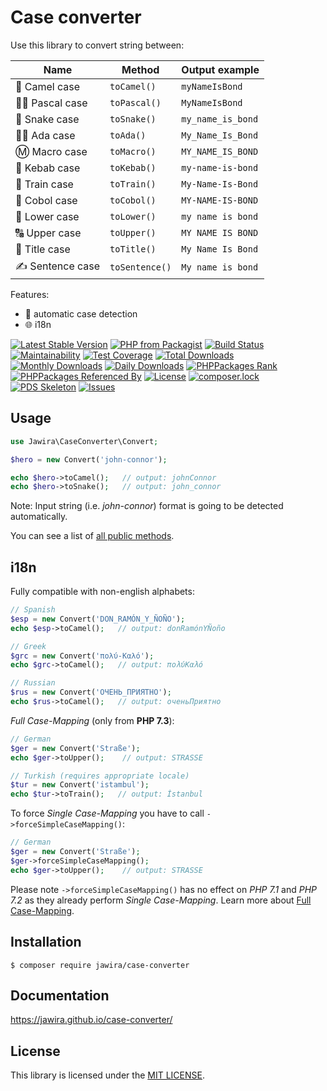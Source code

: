 Case converter
==============

Use this library to convert string between:

| Name          | Method          | Output example    |
| ------------- | --------------- | ----------------- |
| 🐪 Camel case   | `toCamel()`     | `myNameIsBond`    |
| 👨‍🏫 Pascal case  | `toPascal()`    | `MyNameIsBond`    |
| 🐍 Snake case   | `toSnake()`     | `my_name_is_bond` |
| 👩‍🏫 Ada case     | `toAda()`       | `My_Name_Is_Bond` |
| Ⓜ️ Macro case | `toMacro()`     | `MY_NAME_IS_BOND` |
| 🥙 Kebab case   | `toKebab()`     | `my-name-is-bond` |
| 🚂 Train case   | `toTrain()`     | `My-Name-Is-Bond` |
| 🏦 Cobol case   | `toCobol()`     | `MY-NAME-IS-BOND` |
| 🔡 Lower case   | `toLower()`     | `my name is bond` |
| 🔠 Upper case   | `toUpper()`     | `MY NAME IS BOND` |
| 📰 Title case     | `toTitle()`     | `My Name Is Bond` |
| ✍️ Sentence case | `toSentence()`  | `My name is bond` |

Features:

* 🔁 automatic case detection
* 🌐 i18n

[![Latest Stable Version](https://poser.pugx.org/jawira/case-converter/v/stable)](https://packagist.org/packages/jawira/case-converter)
[![PHP from Packagist](https://img.shields.io/packagist/php-v/jawira/case-converter.svg)](https://packagist.org/packages/jawira/case-converter)
[![Build Status](https://www.travis-ci.org/jawira/case-converter.svg?branch=master)](https://www.travis-ci.org/jawira/case-converter)
[![Maintainability](https://api.codeclimate.com/v1/badges/35677f6ce7dac27a5d0c/maintainability)](https://codeclimate.com/github/jawira/case-converter/maintainability)
[![Test Coverage](https://api.codeclimate.com/v1/badges/35677f6ce7dac27a5d0c/test_coverage)](https://codeclimate.com/github/jawira/case-converter/test_coverage)
[![Total Downloads](https://poser.pugx.org/jawira/case-converter/downloads)](https://packagist.org/packages/jawira/case-converter)
[![Monthly Downloads](https://poser.pugx.org/jawira/case-converter/d/monthly)](https://packagist.org/packages/jawira/case-converter)
[![Daily Downloads](https://poser.pugx.org/jawira/case-converter/d/daily)](https://packagist.org/packages/jawira/case-converter)
[![PHPPackages Rank](http://phppackages.org/p/jawira/case-converter/badge/rank.svg)](http://phppackages.org/p/jawira/case-converter)
[![PHPPackages Referenced By](http://phppackages.org/p/jawira/case-converter/badge/referenced-by.svg)](http://phppackages.org/p/jawira/case-converter)
[![License](https://poser.pugx.org/jawira/case-converter/license)](https://packagist.org/packages/jawira/case-converter)
[![composer.lock](https://poser.pugx.org/jawira/case-converter/composerlock)](https://packagist.org/packages/jawira/case-converter)
[![PDS Skeleton](https://img.shields.io/badge/pds-skeleton-blue.svg)](https://github.com/php-pds/skeleton)
[![Issues](https://img.shields.io/github/issues/jawira/case-converter.svg?label=HuBoard&color=694DC2)](https://huboard.com/jawira/case-converter)

Usage
-----

```php
use Jawira\CaseConverter\Convert;

$hero = new Convert('john-connor');

echo $hero->toCamel();   // output: johnConnor
echo $hero->toSnake();   // output: john_connor
```

Note: Input string (i.e. _john-connor_) format is going to be detected automatically.

You can see a list of [all public methods].

i18n
----

Fully compatible with non-english alphabets:

```php
// Spanish
$esp = new Convert('DON_RAMÓN_Y_ÑOÑO');
echo $esp->toCamel();   // output: donRamónYÑoño

// Greek
$grc = new Convert('πολύ-Καλό');
echo $grc->toCamel();   // output: πολύΚαλό

// Russian
$rus = new Convert('ОЧЕНЬ_ПРИЯТНО');
echo $rus->toCamel();   // output: оченьПриятно
```

_Full Case-Mapping_ (only from **PHP 7.3**):

```php
// German
$ger = new Convert('Straße');
echo $ger->toUpper();    // output: STRASSE

// Turkish (requires appropriate locale) 
$tur = new Convert('istambul');     
echo $tur->toTrain();   // output: İstanbul
```

To force _Single Case-Mapping_ you have to call `->forceSimpleCaseMapping()`:

```php
// German
$ger = new Convert('Straße');
$ger->forceSimpleCaseMapping();
echo $ger->toUpper();    // output: STRASSE
```

Please note `->forceSimpleCaseMapping()` has no effect on _PHP 7.1_ and _PHP 7.2_ as they already 
perform _Single Case-Mapping_. Learn more about [Full Case-Mapping].

Installation
------------

```
$ composer require jawira/case-converter
```

Documentation
-------------

<https://jawira.github.io/case-converter/>

License
-------

This library is licensed under the [MIT LICENSE].

<!--mkdocs: Do not use relative path for links and images-->

[all public methods]: https://jawira.github.io/case-converter/api.html
[CONTRIBUTING.md]: https://jawira.github.io/case-converter/contributing.html
[Countable interface]: https://php.net/manual/en/class.countable.php
[Full Case-Mapping]: https://jawira.github.io/case-converter/known-issues.html#full-case-mapping
[magic method]: https://www.php.net/manual/en/language.oop5.magic.php#object.tostring
[MIT LICENSE]: https://jawira.github.io/case-converter/license.html
[open an issue]: https://github.com/jawira/case-converter/issues/new
